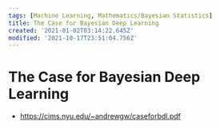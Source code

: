 ```yaml
---
tags: [Machine Learning, Mathematics/Bayesian Statistics]
title: The Case for Bayesian Deep Learning
created: '2021-01-02T03:14:22.645Z'
modified: '2021-10-17T23:51:04.756Z'
---
```


# The Case for Bayesian Deep Learning

* https://cims.nyu.edu/~andrewgw/caseforbdl.pdf

